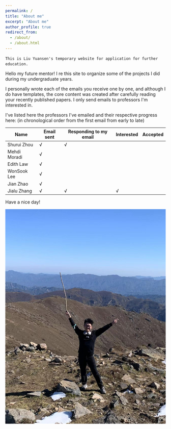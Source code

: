 ```yaml
---
permalink: /
title: "About me"
excerpt: "About me"
author_profile: true
redirect_from: 
  - /about/
  - /about.html
---
```


`This is Liu Yuansen's temporary website for application for further education.`

Hello my future mentor! I re this site to organize some of the projects I did during my undergraduate years.

I personally wrote each of the emails you receive one by one, and although I do have templates, the core content was created after carefully reading your recently published papers. I only send emails to professors I'm interested in.

I've listed here the professors I've emailed and their respective progress here: (in chronological order from the first email from early to late)

|Name|Email sent|Responding to my email|Interested|Accepted|
|-|-|-|-|-|
|Shurui Zhou|√|√||
|Mehdi Moradi|√|||
|Edith Law|√|||
|WonSook Lee|√|||
|Jian Zhao|√|||
|Jialu Zhang|√|√|√||

Have a nice day!

![](/images/me.jpg)